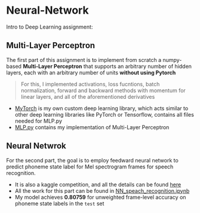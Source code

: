 # Neural-Network


Intro to Deep Learning assignment:

## Multi-Layer Perceptron

The first part of this assignment is to implement from scratch a numpy-based **Multi-Layer Perceptron** that supports an arbitrary number of hidden layers, each with an arbitrary number of units **without using Pytorch**

> For this, I implemented activations, loss fucntions, batch normalization, forward and backward methods with momentum for linear layers, and all of the aforementioned derivatives

*  [MyTorch](https://github.com/yijing-sie/Neural-Network/tree/main/mytorch) is my own custom deep learning library, which acts similar to other deep learning libraries like PyTorch or Tensorflow, contains all files needed for MLP.py
*  [MLP.py](MLP.py) contains my implementation of Multi-Layer Perceptron

## Neural Netwrok

For the second part, the goal is to employ feedward neural network to predict phoneme state label for Mel spectrogram frames for speech recognition.

* It is also a kaggle competition, and all the details can be found [here](https://www.kaggle.com/competitions/idl-fall2021-hw1p2/overview)
* All the work for this part can be found in [NN_speach_recognition.ipynb](NN_speach_recognition.ipynb)
* My model achieves **0.80759** for unweighted frame-level accuracy on phoneme state labels in the `test` set




